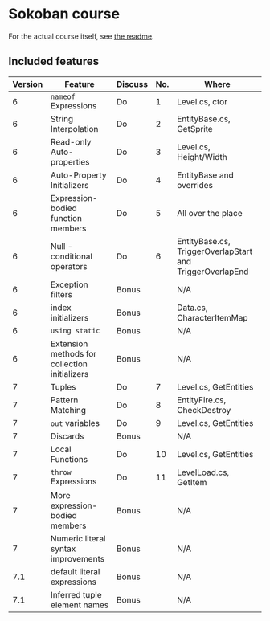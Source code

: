 # Sokoban course

For the actual course itself, see [the readme](course/readme.md).

## Included features

| Version | Feature                                       | Discuss | No. | Where                                                    |
|---------|-----------------------------------------------|---------|-----|----------------------------------------------------------|
| 6       | `nameof` Expressions                          | Do      | 1   | Level.cs, ctor                                           |
| 6       | String Interpolation                          | Do      | 2   | EntityBase.cs, GetSprite                                 |
| 6       | Read-only Auto-properties                     | Do      | 3   | Level.cs, Height/Width                                   |
| 6       | Auto-Property Initializers                    | Do      | 4   | EntityBase and overrides                                 |
| 6       | Expression-bodied function members            | Do      | 5   | All over the place                                       |
| 6       | Null - conditional operators                  | Do      | 6   | EntityBase.cs, TriggerOverlapStart and TriggerOverlapEnd |
| 6       | Exception filters                             | Bonus   |     | N/A                                                      |
| 6       | index initializers                            | Bonus   |     | Data.cs, CharacterItemMap                                |
| 6       | `using static`                                | Bonus   |     | N/A                                                      |
| 6       | Extension methods for collection initializers | Bonus   |     | N/A                                                      |
| 7       | Tuples                                        | Do      | 7   | Level.cs, GetEntities                                    |
| 7       | Pattern Matching                              | Do      | 8   | EntityFire.cs, CheckDestroy                              |
| 7       | `out` variables                               | Do      | 9   | Level.cs, GetEntities                                    |
| 7       | Discards                                      | Bonus   |     | N/A                                                      |
| 7       | Local Functions                               | Do      | 10  | Level.cs, GetEntities                                    |
| 7       | `throw` Expressions                           | Do      | 11  | LevelLoad.cs, GetItem                                    |
| 7       | More expression-bodied members                | Bonus   |     | N/A                                                      |
| 7       | Numeric literal syntax improvements           | Bonus   |     | N/A                                                      |
| 7.1     | default literal expressions                   | Bonus   |     | N/A                                                      |
| 7.1     | Inferred tuple element names                  | Bonus   |     | N/A                                                      |
